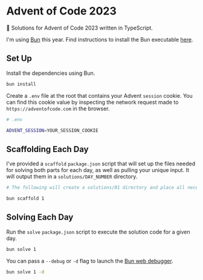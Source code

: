 # Advent of Code 2023

🎅 Solutions for Advent of Code 2023 written in TypeScript.

I'm using [Bun](https://bun.sh) this year. Find instructions to install the Bun executable [here](https://bun.sh/docs/installation).

## Set Up

Install the dependencies using Bun.

```bash
bun install
```

Create a `.env` file at the root that contains your Advent `session` cookie. You can find this cookie value by inspecting the network request made to `https://adventofcode.com` in the browser.

```bash
# .env

ADVENT_SESSION=YOUR_SESSION_COOKIE
```

## Scaffolding Each Day

I've provided a `scaffold` `package.json` script that will set up the files needed for solving both parts for each day, as well as pulling your unique input. It will output them in a `solutions/DAY_NUMBER` directory.

```bash
# The following will create a solutions/01 directory and place all necessary files there.

bun scaffold 1
```

## Solving Each Day

Run the `solve` `package.json` script to execute the solution code for a given day.

```bash
bun solve 1
```

You can pass a `--debug` or `-d` flag to launch the [Bun web debugger](https://bun.sh/guides/runtime/web-debugger).

```bash
bun solve 1 -d
```
